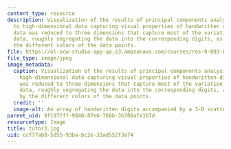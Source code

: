 ```yaml
---
content_type: resource
description: Visualization of the results of principal components analysis applied
  to high-dimensional data capturing visual properties of handwritten digits. The
  data was reduced to three dimensions that capture most of the variation in the original
  data, roughly segregating the data into the corresponding digits, as portrayed by
  the different colors of the data points.
file: https://ol-ocw-studio-app-qa.s3.amazonaws.com/courses/res-9-003-brains-minds-and-machines-summer-course-summer-2015/ccf77ab85d5593babc2e33ad552f3a74_tutor3.jpg
file_type: image/jpeg
image_metadata:
  caption: Visualization of the results of principal components analysis applied to
    high-dimensional data capturing visual properties of handwritten digits. The data
    was reduced to three dimensions that capture most of the variation in the original
    data, roughly segregating the data into the corresponding digits, as portrayed
    by the different colors of the data points.
  credit: ''
  image-alt: An array of handwritten digits accompanied by a 3-D scatter plot.
parent_uid: 8f197fff-9848-87e6-768b-3b708afa1b7d
resourcetype: Image
title: tutor3.jpg
uid: ccf77ab8-5d55-93ba-bc2e-33ad552f3a74
---
```

